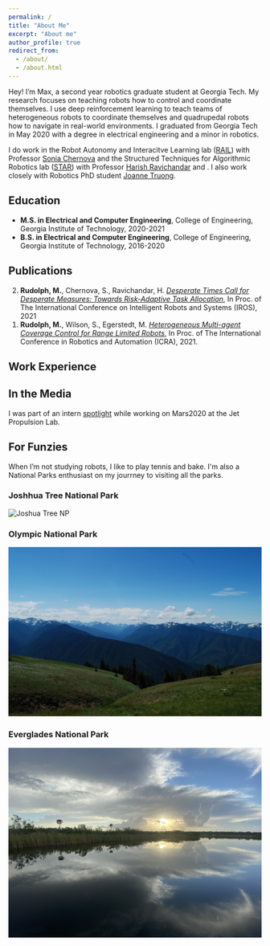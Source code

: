 ```yaml
---
permalink: /
title: "About Me"
excerpt: "About me"
author_profile: true
redirect_from: 
  - /about/
  - /about.html
---
```


Hey! I’m Max, a second year robotics graduate student at Georgia Tech. My research focuses on teaching robots how to control and coordinate themselves. I use deep reinforcement learning to teach teams of heterogeneous robots to coordinate themselves and quadrupedal robots how to navigate in real-world environments. I graduated from Georgia Tech in May 2020 with a degree in electrical engineering and a minor in robotics. 

I do work in the Robot Autonomy and Interacitve Learning lab (<a href="https://www.cc.gatech.edu/~chernova/">RAIL</a>) with Professor <a href="https://rail.gatech.edu/">Sonia Chernova</a> and the Structured Techniques for Algorithmic Robotics lab (<a href="https://harishravichandar.com/">STAR</a>) with Professor <a href="https://harishravichandar.com/">Harish Ravichandar</a> and . I also work closely with Robotics PhD student <a href="https://www.joannetruong.com/">Joanne Truong</a>. 

## Education
- **M.S. in Electrical and Computer Engineering**, College of Engineering, Georgia Institute of Technology, 2020-2021
- **B.S. in Electrical and Computer Engineering**, College of Engineering, Georgia Institute of Technology, 2016-2020

## Publications

<ol reversed>
  <li><strong>Rudolph, M.</strong>, Chernova, S., Ravichandar, H. <em> <a href="http://maxrudolph1.github.io/files/iros2021.pdf">Desperate Times Call for Desperate Measures: Towards Risk-Adaptive Task Allocation</a></em>,  In Proc. of The International Conference on Intelligent Robots and Systems (IROS), 2021</li>
  <li><strong>Rudolph, M.</strong>, Wilson, S., Egerstedt, M. <em> <a href="http://maxrudolph1.github.io/files/icra2021.pdf">Heterogeneous Multi-agent Coverage Control for Range Limited Robots</a></em>, In Proc. of The International Conference in Robotics and Automation (ICRA), 2021.</li>
</ol>


## Work Experience


## In the Media

I was part of an intern [spotlight](https://www.jpl.nasa.gov/edu/news/2020/1/9/intern-turns-head-on-nasas-next-mars-rover/) while working on Mars2020 at the Jet Propulsion Lab.

## For Funzies
<!-- When I’m not studying robots, I like to tickle the ivories (piano), smack the fuzzies (tennis), and consume the dough (bake). I'm also a National Parks enthusiast on my jourrney to visiting all the parks.  -->

When I’m not studying robots, I like to play tennis and bake. I'm also a National Parks enthusiast on my jourrney to visiting all the parks.

### Joshhua Tree National Park
![Joshua Tree NP](/images/joshtree.png)

### Olympic National Park
![Olympic NP](/images/olympic.png)

### Everglades National Park
![Everglades NP](/images/everglades.png)
